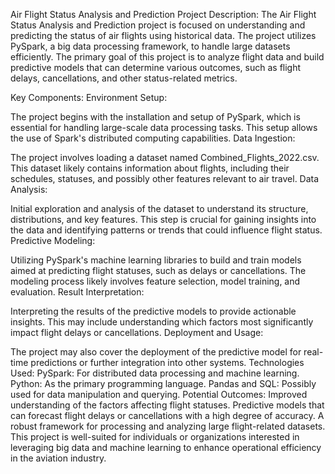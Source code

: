 Air Flight Status Analysis and Prediction
Project Description:
The Air Flight Status Analysis and Prediction project is focused on understanding and predicting the status of air flights using historical data. The project utilizes PySpark, a big data processing framework, to handle large datasets efficiently. The primary goal of this project is to analyze flight data and build predictive models that can determine various outcomes, such as flight delays, cancellations, and other status-related metrics.

Key Components:
Environment Setup:

The project begins with the installation and setup of PySpark, which is essential for handling large-scale data processing tasks. This setup allows the use of Spark's distributed computing capabilities.
Data Ingestion:

The project involves loading a dataset named Combined_Flights_2022.csv. This dataset likely contains information about flights, including their schedules, statuses, and possibly other features relevant to air travel.
Data Analysis:

Initial exploration and analysis of the dataset to understand its structure, distributions, and key features. This step is crucial for gaining insights into the data and identifying patterns or trends that could influence flight status.
Predictive Modeling:

Utilizing PySpark's machine learning libraries to build and train models aimed at predicting flight statuses, such as delays or cancellations. The modeling process likely involves feature selection, model training, and evaluation.
Result Interpretation:

Interpreting the results of the predictive models to provide actionable insights. This may include understanding which factors most significantly impact flight delays or cancellations.
Deployment and Usage:

The project may also cover the deployment of the predictive model for real-time predictions or further integration into other systems.
Technologies Used:
PySpark: For distributed data processing and machine learning.
Python: As the primary programming language.
Pandas and SQL: Possibly used for data manipulation and querying.
Potential Outcomes:
Improved understanding of the factors affecting flight statuses.
Predictive models that can forecast flight delays or cancellations with a high degree of accuracy.
A robust framework for processing and analyzing large flight-related datasets.
This project is well-suited for individuals or organizations interested in leveraging big data and machine learning to enhance operational efficiency in the aviation industry.

